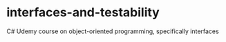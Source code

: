 # interfaces-and-testability
C# Udemy course on object-oriented programming, specifically interfaces
